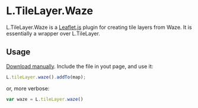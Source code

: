 # L.TileLayer.Waze
L.TileLayer.Waze is a [Leaflet.js](https://leafletjs.com) plugin for creating tile layers from Waze. It is essentially a wrapper over L.TileLayer.

## Usage
[Download manually](/dist/L.TileLayer.Waze.js). Include the file in yout page, and use it:
```js
L.tileLayer.waze().addTo(map);
```
or, more verbose:
```js
var waze = L.tileLayer.waze()
```
